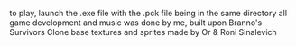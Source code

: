 to play, launch the .exe file with the .pck file being in the same directory
all game development and music was done by me, built upon Branno's Survivors Clone base
textures and sprites made by Or & Roni Sinalevich
